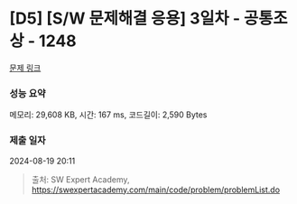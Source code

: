 # [D5] [S/W 문제해결 응용] 3일차 - 공통조상 - 1248 

[문제 링크](https://swexpertacademy.com/main/code/problem/problemDetail.do?contestProbId=AV15PTkqAPYCFAYD) 

### 성능 요약

메모리: 29,608 KB, 시간: 167 ms, 코드길이: 2,590 Bytes

### 제출 일자

2024-08-19 20:11



> 출처: SW Expert Academy, https://swexpertacademy.com/main/code/problem/problemList.do